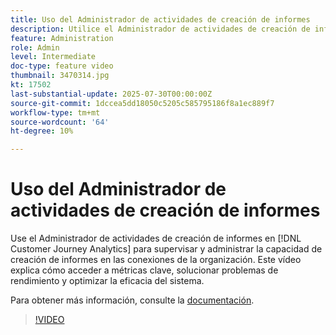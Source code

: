 ```yaml
---
title: Uso del Administrador de actividades de creación de informes
description: Utilice el Administrador de actividades de creación de informes de Customer Journey Analytics para supervisar y administrar la capacidad de creación de informes en las conexiones de la organización.
feature: Administration
role: Admin
level: Intermediate
doc-type: feature video
thumbnail: 3470314.jpg
kt: 17502
last-substantial-update: 2025-07-30T00:00:00Z
source-git-commit: 1dccea5dd18050c5205c585795186f8a1ec889f7
workflow-type: tm+mt
source-wordcount: '64'
ht-degree: 10%

---
```


# Uso del Administrador de actividades de creación de informes

Use el Administrador de actividades de creación de informes en [!DNL Customer Journey Analytics] para supervisar y administrar la capacidad de creación de informes en las conexiones de la organización. Este vídeo explica cómo acceder a métricas clave, solucionar problemas de rendimiento y optimizar la eficacia del sistema.

Para obtener más información, consulte la [documentación](https://experienceleague.adobe.com/es/docs/analytics-platform/using/reporting-activity-manager/reporting-activity-overview).

>[!VIDEO](https://video.tv.adobe.com/v/3470314/?learn=on)
